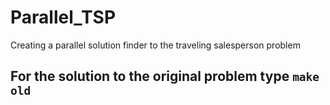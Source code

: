 # Parallel_TSP
Creating a parallel solution finder to the traveling salesperson problem


## For the solution to the original problem type `make old`

